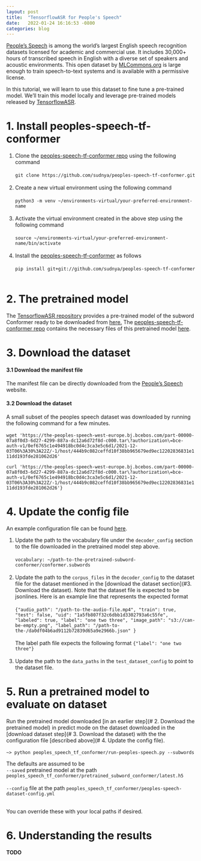 ```yaml
---
layout: post
title:  "TensorflowASR for People's Speech"
date:   2022-01-24 16:16:53 -0800
categories: blog
---
```

[People’s Speech](https://mlcommons.org/en/peoples-speech/) is among the world’s largest English speech recognition datasets licensed for academic and commercial use. It includes 30,000+ hours of transcribed speech in English with a diverse set of speakers and acoustic environments. This open dataset by [MLCommons.org](https://mlcommons.org/en/) is large enough to train speech-to-text systems and is available with a permissive license.

In this tutorial, we will learn to use this dataset to fine tune a pre-trained model. We’ll train this model locally and leverage pre-trained models released by [TensorflowASR](https://github.com/TensorSpeech/TensorFlowASR).


# 1. Install peoples-speech-tf-conformer
1. Clone the [peoples-speech-tf-conformer repo](https://github.com/sudnya/peoples-speech-tf-conformer) using the following command<br /><br />
 `git clone https://github.com/sudnya/peoples-speech-tf-conformer.git`<br /><br />
2. Create a new virtual environment using the following command<br /><br />
`python3 -m venv ~/environments-virtual/your-preferred-environment-name`<br /><br />
3. Activate the virtual environment created in the above step using the following command<br /><br />
`source ~/environments-virtual/your-preferred-environment-name/bin/activate`<br /><br />
4. Install the [peoples-speech-tf-conformer](https://github.com/sudnya/peoples-speech-tf-conformer) as follows<br /><br />
`pip install git+git://github.com/sudnya/peoples-speech-tf-conformer`<br /><br />

# 2. The pretrained model
The [TensorflowASR repository](https://github.com/TensorSpeech/TensorFlowASR) provides a pre-trained model of the subword Conformer ready to be downloaded from [here.](https://drive.google.com/drive/folders/1VAihgSB5vGXwIVTl3hkUk95joxY1YbfW)
The [peoples-speech-tf-conformer repo](https://github.com/sudnya/peoples-speech-tf-conformer) contains the necessary files of this pretrained model [here](https://github.com/sudnya/peoples-speech-tf-conformer/tree/master/peoples_speech_tf_conformer/pretrained_subword_conformer).

# 3. Download the dataset
#### 3.1 Download the manifest file
The manifest file can be directly downloaded from the [People’s Speech](https://mlcommons.org/en/peoples-speech/) website.

#### 3.2 Download the dataset
A small subset of the peoples speech dataset was downloaded by running the following command for a few minutes.<br /><br />
```wget 'https://the-peoples-speech-west-europe.bj.bcebos.com/part-00000-07a8f0d3-6d27-4299-887a-dc12a6d72f8d-c000.tar\?authorization\=bce-auth-v1/0ef6765c1e494918bc0d4c3ca3e5c6d1/2021-12-03T06%3A30%3A22Z/-1/host/444b9c082ceffd10f38bb965679ed9ec12202836831e111dd193fde281062d26'```

```curl 'https://the-peoples-speech-west-europe.bj.bcebos.com/part-00000-07a8f0d3-6d27-4299-887a-dc12a6d72f8d-c000.tar\?authorization\=bce-auth-v1/0ef6765c1e494918bc0d4c3ca3e5c6d1/2021-12-03T06%3A30%3A22Z/-1/host/444b9c082ceffd10f38bb965679ed9ec12202836831e111dd193fde281062d26'}```


# 4. Update the config file
An example configuration file can be found [here](https://github.com/sudnya/peoples-speech-tf-conformer/blob/master/peoples-speech-dataset-config.yml).<br />
1. Update the path to the vocabulary file under the `decoder_config` section to the file downloaded in the pretrained model step above.<br /><br />
`vocabulary: ~/path-to-the-pretrained-subword-conformer/conformer.subwords`<br /><br />
2. Update the path to the `corpus_files` in the `decoder_config` to the dataset file for the dataset mentioned in the [download the dataset section](#3. Download the dataset). Note that the dataset file is expected to be jsonlines. Here is an example line that represents the expected format<br /><br />
`{"audio_path": "/path-to-the-audio-file.mp4", "train": true, "test": false, "uid": "1a5fb807f32c6dbb1d3302793a6c55fe", "labeled": true, "label": "one two three", "image_path": "s3://can-be-empty.png", "label_path": "/path-to-the-/da0df04b6ad9112b72839d65a9e2966b.json" }`<br /><br />The label path file expects the following format
`{"label": "one two three"}`<br /><br />
3. Update the path to the `data_paths` in the `test_dataset_config` to point to the dataset file.

# 5. Run a pretrained model to evaluate on dataset
Run the pretrained model downloaded [in an earlier step](# 2. Download the pretrained model) in predict mode on the dataset downloaded in the [download dataset step](# 3. Download the dataset) with the the configuration file [described above](# 4. Update the config file).<br /><br />
`~> python peoples_speech_tf_conformer/run-peoples-speech.py --subwords`<br />

The defaults are assumed to be<br />
`--saved` pretrained model at the path `peoples_speech_tf_conformer/pretrained_subword_conformer/latest.h5`<br /><br />
`--config` file at the path `peoples_speech_tf_conformer/peoples-speech-dataset-config.yml`<br /><br />

You can override these with your local paths if desired.

# 6. Understanding the results
#### TODO

